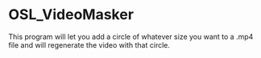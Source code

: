 # OSL_VideoMasker
This program will let you add a circle of whatever size you want to a .mp4 file and will regenerate the video with that circle. 
